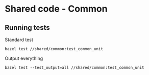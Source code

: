 # Shared code - Common

## Running tests

Standard test

```
bazel test //shared/common:test_common_unit
```

Output everything

```
bazel test --test_output=all //shared/common:test_common_unit
```
